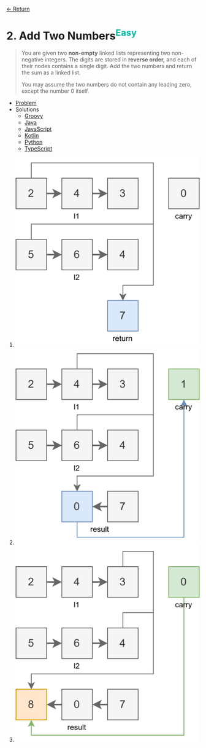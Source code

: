 [&larr; Return](https://hanggrian.github.io/grind-leetcode/)

# 2. Add Two Numbers<sup style="color: rgb(0, 184, 163);">Easy</sup>

> You are given two **non-empty** linked lists representing two non-negative
  integers. The digits are stored in **reverse order,** and each of their nodes
  contains a single digit. Add the two numbers and return the sum as a linked
  list.
>
> You may assume the two numbers do not contain any leading zero, except the
  number 0 itself.

- [Problem](https://leetcode.com/problems/add-two-numbers/)
- Solutions
  - [Groovy](https://github.com/hanggrian/grind-leetcode/blob/main/groovy/src/main/groovy/problems1_100/AddTwoNumbers.groovy)
  - [Java](https://github.com/hanggrian/grind-leetcode/blob/main/java/src/main/java/problems1_100/AddTwoNumbers.java)
  - [JavaScript](https://github.com/hanggrian/grind-leetcode/blob/main/javascript/src/problems1_100/add-two-numbers.js)
  - [Kotlin](https://github.com/hanggrian/grind-leetcode/blob/main/kotlin/src/main/kotlin/problems1_100/AddTwoNumbers.kt)
  - [Python](https://github.com/hanggrian/grind-leetcode/blob/main/python/src/problems1_100/add_two_numbers.py)
  - [TypeScript](https://github.com/hanggrian/grind-leetcode/blob/main/typescript/src/problems1_100/add-two-numbers.ts)

1.  ![](https://github.com/hanggrian/grind-leetcode/raw/assets/problems1_100/add-two-numbers1.svg)
1.  ![](https://github.com/hanggrian/grind-leetcode/raw/assets/problems1_100/add-two-numbers2.svg)
1.  ![](https://github.com/hanggrian/grind-leetcode/raw/assets/problems1_100/add-two-numbers3.svg)
